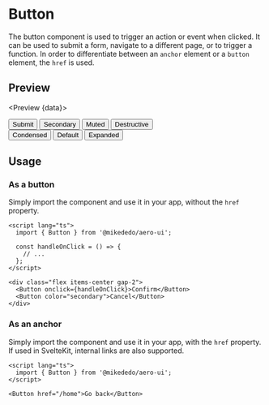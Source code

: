 # Button

The button component is used to trigger an action or event when clicked. It can be used to submit a form, navigate to a different page, or to trigger a function. In order to differentiate between an `anchor` element or a `button` element, the `href` is used.

<script>
  import { Preview } from '$components';
  import { Button } from '$lib/components/button';

  export let data;
</script>

## Preview

<Preview {data}>

<div class="flex flex-col gap-4 items-center">
<div class="flex flex-row gap-2">
<Button>
Submit
</Button>
<Button color="secondary">
Secondary
</Button>
<Button color="muted">
Muted
</Button>
<Button color="destructive">
Destructive
</Button>
</div>

<div class="flex flex-row gap-2 items-center">
<Button variant="condensed">
Condensed
</Button>
<Button>
Default
</Button>
<Button variant="expanded">
Expanded
</Button>
</div>
</div>

</Preview>

## Usage

### As a button

Simply import the component and use it in your app, without the `href` property.

```svelte
<script lang="ts">
  import { Button } from '@mikededo/aero-ui';

  const handleOnClick = () => {
    // ...
  };
</script>

<div class="flex items-center gap-2">
  <Button onclick={handleOnClick}>Confirm</Button>
  <Button color="secondary">Cancel</Button>
</div>
```

### As an anchor

Simply import the component and use it in your app, with the `href` property. If used in SvelteKit, internal links are also supported.

```svelte
<script lang="ts">
  import { Button } from '@mikededo/aero-ui';
</script>

<Button href="/home">Go back</Button>
```
